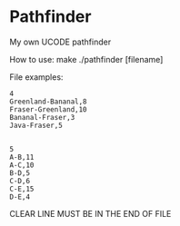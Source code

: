 # Pathfinder
My own UCODE pathfinder

  How to use:
    make
    ./pathfinder [filename]

  File examples:

    4
    Greenland-Bananal,8
    Fraser-Greenland,10
    Bananal-Fraser,3
    Java-Fraser,5
    

    5
    A-B,11
    A-C,10
    B-D,5
    C-D,6
    C-E,15
    D-E,4
    

CLEAR LINE MUST BE IN THE END OF FILE
